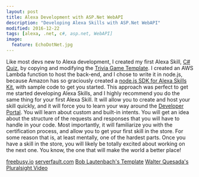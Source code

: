 ```yaml
---
layout: post
title: Alexa Development with ASP.Net WebAPI
description: "Developing Alexa Skills with ASP.Net WebAPI"
modified: 2016-12-22
tags: [alexa, .net, c#, asp.net, WebAPI]
image:
  feature: EchoDotNet.jpg
---
```


Like most devs new to Alexa development, I created my first Alexa Skill, [C# Quiz](http://bit.ly/CSharpQuiz "C# Quiz Alexa Skill on Amazon"), by copying and modifying the [Trivia Game Template](https://developer.amazon.com/blogs/post/TxDJWS16KUPVKO/new-alexa-skills-kit-template-build-a-trivia-skill-in-under-an-hour "New Alexa Skills Kit Template: Build a Trivia Skill in under an Hour"). I created an AWS Lambda function to host the back-end, and I chose to write it in node.js, because Amazon has so graciously created a [node.js SDK for Alexa Skills Kit](https://github.com/amzn/alexa-skills-kit-js "GitHub Page for node.js ASK SDK"), with sample code to get you started. This approach was perfect to get me started developing Alexa Skills, and I highly recommend you do the same thing for your first Alexa Skill. It will allow you to create and host your skill quickly, and it will force you to learn your way around the [Developer Portal](https://developer.amazon.com/alexa "Amazon Developer Portal"). You will learn about custom and built-in intents. You will get an idea about the structure of the requests and responses that you will have to handle in your code. Most importantly, it will familiarize you with the certification process, and allow you to get your first skill in the store. For some reason that is, at least mentally, one of the hardest parts. Once you have a skill in the store, you will likely be totally excited about working on the next one. You know, the one that will make the world a better place!

[freebusy.io](https://freebusy.io/blog/getting-started-with-alexa-app-development-for-amazon-echo-using-dot-net "Getting started with Alexa App development for Amazon Echo using .NET on Windows")
[serverfault.com](http://serverfault.com/questions/301655/how-to-create-a-self-signed-ssl-certificate-with-subject-alternate-names-san-f "How to create a self-signed SSL certificate with subject alternate names (SAN) for IIS websites")
[Bob Lautenbach's Template](https://github.com/boblautenbach/AlexaASKNetTemplate "GitHub page for Alexa ASK Template for .Net")
[Walter Quesada's Pluralsight Video](https://www.pluralsight.com/courses/amazon-echo-developing-alexa-skills "Developing Alexa Skills for Amazon Echo")
